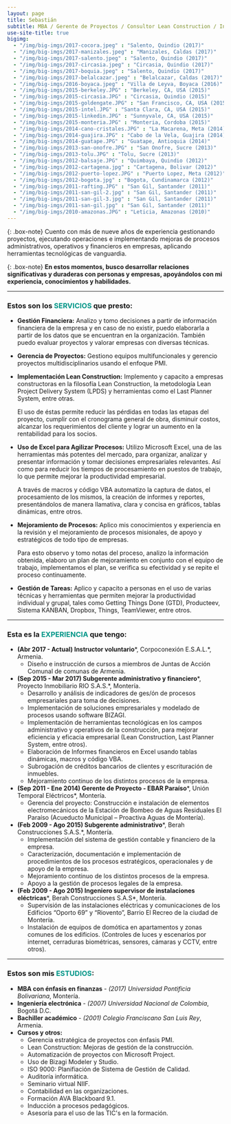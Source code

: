 ```yaml
---
layout: page
title: Sebastián
subtitle: MBA / Gerente de Proyectos / Consultor Lean Construction / Ing. Electrónico / Programador / Viajero
use-site-title: true
bigimg:
  - "/img/big-imgs/2017-cocora.jpeg" : "Salento, Quindio (2017)"
  - "/img/big-imgs/2017-manizales.jpeg" : "Manizales, Caldas (2017)"
  - "/img/big-imgs/2017-salento.jpeg" : "Salento, Quindio (2017)"
  - "/img/big-imgs/2017-circasia.jpeg" : "Circasia, Quindio (2017)"
  - "/img/big-imgs/2017-boquia.jpeg" : "Salento, Quindio (2017)"
  - "/img/big-imgs/2017-belalcazar.jpeg" : "Belalcazar, Caldas (2017)"
  - "/img/big-imgs/2016-boyaca.jpeg" : "Villa de Leyva, Boyaca (2016)"
  - "/img/big-imgs/2015-berkeley.JPG" : "Berkeley, CA, USA (2015)"
  - "/img/big-imgs/2015-circasia.JPG" : "Circasia, Quindio (2015)"
  - "/img/big-imgs/2015-goldengate.JPG" : "San Francisco, CA, USA (2015)"
  - "/img/big-imgs/2015-intel.JPG" : "Santa Clara, CA, USA (2015)"
  - "/img/big-imgs/2015-linkedin.JPG" : "Sunnyvale, CA, USA (2015)"
  - "/img/big-imgs/2015-monteria.JPG" : "Monteria, Cordoba (2015)"
  - "/img/big-imgs/2014-cano-cristales.JPG" : "La Macarena, Meta (2014)"
  - "/img/big-imgs/2014-guajira.JPG" : "Cabo de la Vela, Guajira (2014)"
  - "/img/big-imgs/2014-guatape.JPG" : "Guatape, Antioquia (2014)"
  - "/img/big-imgs/2013-san-onofre.JPG" : "San Onofre, Sucre (2013)"
  - "/img/big-imgs/2013-tolu.JPG" : "Tolu, Sucre (2013)"
  - "/img/big-imgs/2012-balsaje.JPG" : "Quimbaya, Quindio (2012)"
  - "/img/big-imgs/2012-cartagena.jpg" : "Cartagena, Bolivar (2012)"
  - "/img/big-imgs/2012-puerto-lopez.JPG" : "Puerto Lopez, Meta (2012)"
  - "/img/big-imgs/2012-bogota.jpg" : "Bogota, Cundinamarca (2012)"
  - "/img/big-imgs/2011-rafting.JPG" : "San Gil, Santander (2011)"
  - "/img/big-imgs/2011-san-gil-2.jpg" : "San Gil, Santander (2011)"
  - "/img/big-imgs/2011-san-gil-3.jpg" : "San Gil, Santander (2011)"
  - "/img/big-imgs/2011-san-gil.jpg" : "San Gil, Santander (2011)"
  - "/img/big-imgs/2010-amazonas.JPG" : "Leticia, Amazonas (2010)"
---
```


{: .box-note}
Cuento con más de nueve años de experiencia gestionando proyectos, ejecutando operaciones e implementando mejoras de procesos administrativos, operativos y financieros en empresas, aplicando herramientas tecnológicas de vanguardia.  

{: .box-note}
**En estos momentos, busco desarrollar relaciones significativas y duraderas con personas y empresas, apoyándolos con mi experiencia, conocimientos y habilidades.**  

---

### Estos son los <span style="color: #009688">SERVICIOS</span> que presto:  

* **Gestión Financiera:** Analizo y tomo decisiones a partir de información financiera de la empresa y en caso de no existir, puedo elaborarla a partir de los datos que se encuentran en la organización. También puedo evaluar proyectos y valorar empresas con diversas técnicas.  

* **Gerencia de Proyectos:** Gestiono equipos multifuncionales y gerencio proyectos multidisciplinarios usando el enfoque PMI.  

* **Implementación Lean Construction:** Implemento y capacito a empresas constructoras en la filosofía Lean Construction, la metodología Lean Project Delivery System (LPDS) y herramientas como el Last Planner System, entre otras.  

   El uso de éstas permite reducir las pérdidas en todas las etapas del proyecto, cumplir con el cronograma general de obra, disminuir costos, alcanzar los requerimientos del cliente y lograr un aumento en la rentabilidad para los socios.  

* **Uso de Excel para Agilizar Procesos:** Utilizo Microsoft Excel, una de las herramientas más potentes del mercado, para organizar, analizar y presentar información y tomar decisiones empresariales relevantes. Así como para reducir los tiempos de procesamiento en puestos de trabajo, lo que permite mejorar la productividad empresarial.  

   A través de macros y código VBA automatizo la captura de datos, el procesamiento de los mismos, la creación de informes y reportes, presentándolos de manera llamativa, clara y concisa en gráficos, tablas dinámicas, entre otros.  

* **Mejoramiento de Procesos:** Aplico mis conocimientos y experiencia en la revisión y el mejoramiento de procesos misionales, de apoyo y estratégicos de todo tipo de empresas.  

   Para esto observo y tomo notas del proceso, analizo la información obtenida, elaboro un plan de mejoramiento en conjunto con el equipo de trabajo, implementamos el plan, se verifica su efectividad y se repite el proceso continuamente.  

* **Gestión de Tareas:** Aplico y capacito a personas en el uso de varias técnicas y herramientas que permiten mejorar la productividad individual y grupal, tales como Getting Things Done (GTD), Producteev, Sistema KANBAN, Dropbox, Things, TeamViewer, entre otros.

---

### Esta es la <span style="color: #009688">EXPERIENCIA</span> que tengo:  


* **(Abr 2017 - Actual) Instructor voluntario***, Corpoconexión E.S.A.L.*, Armenia.  
  - Diseño e instrucción de cursos a miembros de Juntas de Acción Comunal de comunas de Armenia.  
* **(Sep 2015 - Mar 2017) Subgerente administrativo y financiero***, Proyecto Inmobiliario RIO S.A.S.*, Montería.  
  - Desarrollo y análisis de indicadores de ges/ón de procesos empresariales para toma de decisiones.  
  - Implementación de soluciones empresariales y modelado de procesos usando software BIZAGI.  
  - Implementación de herramientas tecnológicas en los campos administrativo y operativos de la construcción, para mejorar eficiencia y eficacia empresarial (Lean Construction, Last Planner System, entre otros).  
  - Elaboración de Informes financieros en Excel usando tablas dinámicas, macros y código VBA.  
  - Subrogación de créditos bancarios de clientes y escrituración de inmuebles.  
  - Mejoramiento continuo de los distintos procesos de la empresa.
* **(Sep 2011 - Ene 2014) Gerente de Proyecto - EBAR Paraíso***, Unión Temporal Eléctricos*, Montería.  
  - Gerencia del proyecto: Construcción e instalación de elementos electromecánicos de la Estación de Bombeo de Aguas Residuales El Paraíso (Acueducto Municipal – Proactiva Aguas de Montería).  
* **(Feb 2009 - Ago 2015) Subgerente administrativo***, Berah Construcciones S.A.S.*, Montería.  
  - Implementación del sistema de gestión contable y financiero de la empresa.  
  - Caracterización, documentación e implementación de procedimientos de los procesos estratégicos, operacionales y de apoyo de la empresa.  
  - Mejoramiento continuo de los distintos procesos de la empresa.  
  - Apoyo a la gestión de procesos legales de la empresa.  
* **(Feb 2009 - Ago 2015) Ingeniero supervisor de instalaciones eléctricas***, Berah Construcciones S.A.S*, Montería.  
  - Supervisión de las instalaciones eléctricas y comunicaciones de los Edificios “Oporto 69” y “Riovento”, Barrio El Recreo de la ciudad de Montería.  
  - Instalación de equipos de domótica en apartamentos y zonas comunes de los edificios. (Controles de luces y escenarios por internet, cerraduras biométricas, sensores, cámaras y CCTV, entre otros).  

---

### Estos son mis <span style="color: #009688">ESTUDIOS</span>:  

* **MBA con énfasis en finanzas** - *(2017) Universidad Pontificia Bolivariana*, Montería.  
* **Ingeniería electrónica** - *(2007) Universidad Nacional de Colombia*, Bogotá D.C.  
* **Bachiller académico** - *(2001) Colegio Franciscano San Luis Rey*, Armenia.  
* **Cursos y otros:**  
  * Gerencia estratégica de proyectos con énfasis PMI.  
  * Lean Construction: Mejoras de gestión de la construcción.  
  * Automatización de proyectos con Microsoft Project.  
  * Uso de Bizagi Modeler y Studio.  
  * ISO 9000: Planifiación de Sistema de Gestión de Calidad.  
  * Auditoría informática.  
  * Seminario virtual NIIF.  
  * Contabilidad en las organizaciones.  
  * Formación AVA Blackboard 9.1.  
  * Inducción a procesos pedagógicos.  
  * Asesoría para el uso de las TIC's en la formación.  
